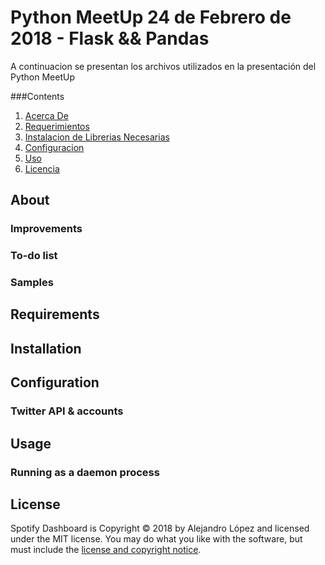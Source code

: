 # Python MeetUp 24 de Febrero de 2018 - Flask && Pandas
A continuacion se presentan los archivos utilizados en la presentación del Python MeetUp

###Contents
1. [Acerca De](#about)
2. [Requerimientos](#requirements)
3. [Instalacion de Librerias Necesarias](#installation)
4. [Configuracion](#configuration)
5. [Uso](#usage)
6. [Licencia](#license)

## About


### Improvements

### To-do list

### Samples

## Requirements

## Installation

## Configuration
### Twitter API & accounts

## Usage


### Running as a daemon process

## License
Spotify Dashboard is Copyright © 2018 by Alejandro López and licensed under the MIT license. You may do what you like with the software, but must include the [license and copyright notice](https://github.com/robmathers/PressSecBotPlus/blob/master/LICENSE.txt).
